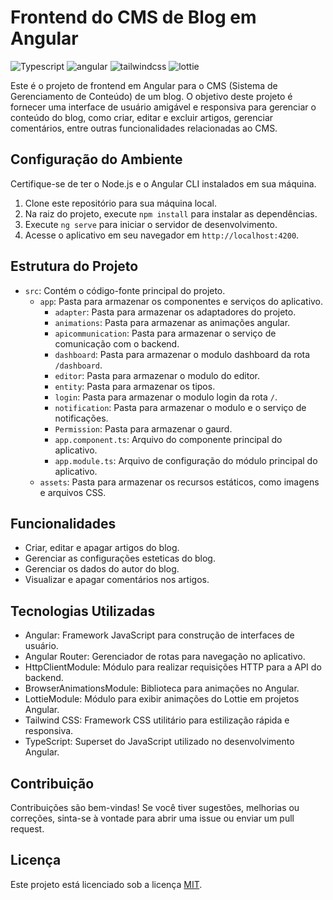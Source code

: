 # Frontend do CMS de Blog em Angular

![Typescript](https://img.shields.io/badge/-TypeScript-white?style=for-the-badge&logo=typescript&color=3178C6&logoColor=white)
![angular](https://img.shields.io/badge/-angular-white?style=for-the-badge&logo=angular&color=DD0031&logoColor=white)
![tailwindcss](https://img.shields.io/badge/-tailwind_css-white?style=for-the-badge&logo=tailwindcss&color=06B6D4&logoColor=white)
![lottie](https://img.shields.io/badge/-Lottie-white?style=for-the-badge&color=08ccbc&logoColor=white)

Este é o projeto de frontend em Angular para o CMS (Sistema de Gerenciamento de Conteúdo) de um blog. O objetivo deste projeto é fornecer uma interface de usuário amigável e responsiva para gerenciar o conteúdo do blog, como criar, editar e excluir artigos, gerenciar comentários, entre outras funcionalidades relacionadas ao CMS.

## Configuração do Ambiente

Certifique-se de ter o Node.js e o Angular CLI instalados em sua máquina.

1. Clone este repositório para sua máquina local.
2. Na raiz do projeto, execute `npm install` para instalar as dependências.
3. Execute `ng serve` para iniciar o servidor de desenvolvimento.
4. Acesse o aplicativo em seu navegador em `http://localhost:4200`.

## Estrutura do Projeto

- `src`: Contém o código-fonte principal do projeto.
  - `app`: Pasta para armazenar os componentes e serviços do aplicativo.
    - `adapter`: Pasta para armazenar os adaptadores do projeto.
    - `animations`: Pasta para armazenar as animações angular.
    - `apicommunication`: Pasta para armazenar o serviço de comunicação com o backend.
    - `dashboard`: Pasta para armazenar o modulo dashboard da rota `/dashboard`.
    - `editor`: Pasta para armazenar o modulo do editor.
    - `entity`: Pasta para armazenar os tipos.
    - `login`: Pasta para armazenar o modulo login da rota `/`.
    - `notification`: Pasta para armazenar o modulo e o serviço de notificações.
    - `Permission`: Pasta para armazenar o gaurd.
    - `app.component.ts`: Arquivo do componente principal do aplicativo.
    - `app.module.ts`: Arquivo de configuração do módulo principal do aplicativo.
  - `assets`: Pasta para armazenar os recursos estáticos, como imagens e arquivos CSS.

## Funcionalidades

- Criar, editar e apagar artigos do blog.
- Gerenciar as configurações esteticas do blog.
- Gerenciar os dados do autor do blog.
- Visualizar e apagar comentários nos artigos.

## Tecnologias Utilizadas

- Angular: Framework JavaScript para construção de interfaces de usuário.
- Angular Router: Gerenciador de rotas para navegação no aplicativo.
- HttpClientModule: Módulo para realizar requisições HTTP para a API do backend.
- BrowserAnimationsModule: Biblioteca para animações no Angular.
- LottieModule: Módulo para exibir animações do Lottie em projetos Angular.
- Tailwind CSS: Framework CSS utilitário para estilização rápida e responsiva.
- TypeScript: Superset do JavaScript utilizado no desenvolvimento Angular.

## Contribuição

Contribuições são bem-vindas! Se você tiver sugestões, melhorias ou correções, sinta-se à vontade para abrir uma issue ou enviar um pull request.

## Licença

Este projeto está licenciado sob a licença [MIT](LICENSE).
